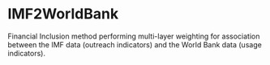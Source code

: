 # IMF2WorldBank
Financial Inclusion method performing multi-layer weighting for association between the IMF data (outreach indicators) and the World Bank data (usage indicators).
